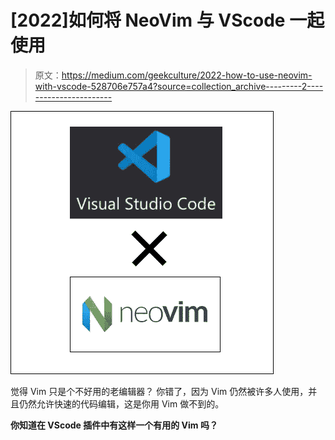 # [2022]如何将 NeoVim 与 VScode 一起使用

> 原文：<https://medium.com/geekculture/2022-how-to-use-neovim-with-vscode-528706e757a4?source=collection_archive---------2----------------------->

![](img/0f8bb4e0b310e28eaa77a43c6435fcb5.png)

觉得 Vim 只是个不好用的老编辑器？
你错了，因为 Vim 仍然被许多人使用，并且仍然允许快速的代码编辑，这是你用 Vim 做不到的。

**你知道在 VScode 插件中有这样一个有用的 Vim 吗？**